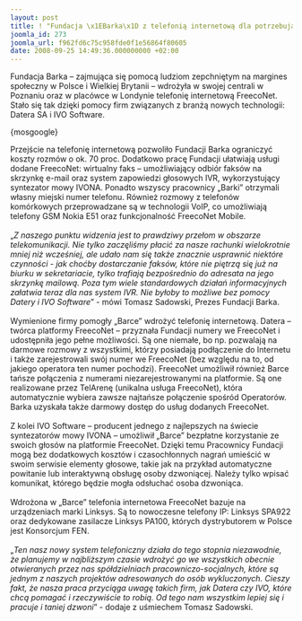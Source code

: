 ```yaml
---
layout: post
title: ! "Fundacja \x1EBarka\x1D z telefonią internetową dla potrzebujących"
joomla_id: 273
joomla_url: f962fd6c75c958fde0f1e56864f80605
date: 2008-09-25 14:49:36.000000000 +02:00
---
```

Fundacja Barka &ndash; zajmująca się pomocą ludziom zepchniętym na margines społeczny w Polsce i Wielkiej Brytanii &ndash; wdrożyła w swojej centrali w Poznaniu oraz w plac&oacute;wce w Londynie telefonię internetową FreecoNet.&nbsp; Stało się tak dzięki pomocy firm związanych z branżą nowych technologii: Datera SA i IVO Software.<p>{mosgoogle}</p><p>Przejście na telefonię internetową pozwoliło Fundacji Barka ograniczyć koszty rozm&oacute;w o ok. 70 proc. Dodatkowo pracę Fundacji ułatwiają usługi dodane FreecoNet: wirtualny faks &ndash; umożliwiający odbi&oacute;r faks&oacute;w na skrzynkę e-mail oraz system zapowiedzi głosowych IVR, wykorzystujący syntezator mowy IVONA. Ponadto wszyscy pracownicy &bdquo;Barki&rdquo; otrzymali własny miejski numer telefonu. R&oacute;wnież rozmowy z telefon&oacute;w kom&oacute;rkowych przeprowadzane są w technologii VoIP, co umożliwiają telefony GSM Nokia E51 oraz funkcjonalność FreecoNet Mobile.<br /><br />&bdquo;<em>Z naszego punktu widzenia jest to prawdziwy przełom w obszarze telekomunikacji. Nie tylko zaczęliśmy płacić za nasze rachunki wielokrotnie mniej niż wcześniej, ale udało nam się także znacznie usprawnić niekt&oacute;re czynności - jak choćby dostarczanie faks&oacute;w, kt&oacute;re nie piętrzą się już na biurku w sekretariacie, tylko trafiają bezpośrednio do adresata na jego skrzynkę mailową. Poza tym wiele standardowych działań informacyjnych załatwia teraz dla nas system IVR. Nie byłoby to możliwe bez pomocy Datery i IVO Software</em>&rdquo; - m&oacute;wi Tomasz Sadowski, Prezes Fundacji Barka.<br /><br />Wymienione firmy pomogły &bdquo;Barce&rdquo; wdrożyć telefonię internetową. Datera &ndash; tw&oacute;rca platformy FreecoNet &ndash; przyznała Fundacji numery we FreecoNet i udostępniła jego pełne możliwości. Są one niemałe, bo np. pozwalają na darmowe rozmowy z wszystkimi, kt&oacute;rzy posiadają podłączenie do Internetu i także zarejestrowali sw&oacute;j numer we FreecoNet (bez względu na to, od jakiego operatora ten numer pochodzi). FreecoNet umożliwił r&oacute;wnież Barce tańsze połączenia z numerami niezarejestrowanymi na platformie. Są one realizowane przez TelArenę (unikalna usługa FreecoNet), kt&oacute;ra automatycznie wybiera zawsze najtańsze połączenie spośr&oacute;d Operator&oacute;w. Barka uzyskała także darmowy dostęp do usług dodanych FreecoNet.<br /><br />Z kolei IVO Software &ndash; producent jednego z najlepszych na świecie syntezator&oacute;w mowy IVONA &ndash; umożliwił &bdquo;Barce&rdquo; bezpłatne korzystanie ze swoich głos&oacute;w na platformie FreecoNet. Dzięki temu Pracownicy Fundacji mogą bez dodatkowych koszt&oacute;w i czasochłonnych nagrań umieścić w swoim serwisie elementy głosowe, takie jak na przykład automatyczne powitanie lub interaktywną obsługę osoby dzwoniącej. Należy tylko wpisać komunikat, kt&oacute;rego będzie mogła odsłuchać osoba dzwoniąca.<br /><br />Wdrożona w &bdquo;Barce&rdquo; telefonia internetowa FreecoNet bazuje na urządzeniach marki Linksys. Są to nowoczesne telefony IP: Linksys SPA922 oraz dedykowane zasilacze Linksys PA100, kt&oacute;rych dystrybutorem w Polsce jest Konsorcjum FEN.<br /><br />&bdquo;<em>Ten nasz nowy system telefoniczny działa do tego stopnia niezawodnie, że planujemy w najbliższym czasie wdrożyć go we wszystkich obecnie otwieranych przez nas sp&oacute;łdzielniach pracowniczo-socjalnych, kt&oacute;re są jednym z naszych projekt&oacute;w adresowanych do os&oacute;b wykluczonych. Cieszy fakt, że nasza praca przyciąga uwagę takich firm, jak Datera czy IVO, kt&oacute;re chcą pomagać i rzeczywiście to robią. Od tego nam wszystkim lepiej się i pracuje i taniej dzwoni</em>&rdquo; - dodaje z uśmiechem Tomasz Sadowski. </p>
